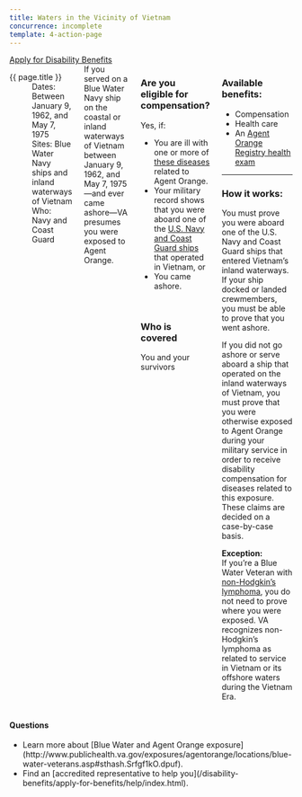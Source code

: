 ```yaml
---
title: Waters in the Vicinity of Vietnam
concurrence: incomplete
template: 4-action-page
---
```


<div class="main" role="main" markdown="0">

<div class="action-bar">
  <div class="row">
    <div class="small-12 columns">
      <a class="usa-button-primary va-button-primary" href="/disability-benefits/apply-for-benefits/">Apply for Disability Benefits</a>
    </div>
  </div>
</div>

<div class="section one" markdown="0">
<div class="primary" markdown="0">
<div class="row" markdown="0">
<div class="small-12 medium-8 columns usa-content" markdown="0">

<dl class="panel-list plain">
<dt>{{ page.title }}</dt>
<dd>Dates: Between January 9, 1962, and May 7, 1975</dd>
<dd>Sites: Blue Water Navy ships and inland waterways of Vietnam</dd>
<dd>Who: Navy and Coast Guard</dd>
</dl>

<div markdown="1">
If you served on a Blue Water Navy ship on the coastal or inland waterways of Vietnam between January 9, 1962, and May 7, 1975—and ever came ashore—VA presumes you were exposed to Agent Orange.

</div>
<div class="call-out" markdown="1">

### Are you eligible for compensation?

Yes, if:

- You are ill with one or more of [these diseases](/disability-benefits/conditions/exposure-to-hazardous-materials/agent-orange/diseases/) related to Agent Orange.
- Your military record shows that you were aboard one of the [U.S. Navy and Coast Guard ships](http://www.publichealth.va.gov/exposures/agentorange/shiplist/index.asp) that operated in Vietnam, or
- You came ashore.

<br>

### Who is covered

You and your survivors

</div>

<div markdown="1">

### Available benefits:

- Compensation
- Health care
- An [Agent Orange Registry health exam](/disability-benefits/conditions/exposure-to-hazardous-materials/agent-orange/registry-health-exam/)

<hr>

### How it works:

You must prove you were aboard one of the U.S. Navy and Coast Guard ships that entered Vietnam’s inland waterways. If your ship docked or landed crewmembers, you must be able to prove that you went ashore.

If you did not go ashore or serve aboard a ship that operated on the inland waterways of Vietnam, you must prove that you were otherwise exposed to Agent Orange during your military service in order to receive disability compensation for diseases related to this exposure. These claims are decided on a case-by-case basis.

**Exception:**<br>
If you’re a Blue Water Veteran with [non-Hodgkin’s lymphoma](/disability-benefits/conditions/exposure-to-hazardous-materials/agent-orange/non-hodgkins/), you do not need to prove where you were exposed. VA recognizes non-Hodgkin’s lymphoma as related to service in Vietnam or its offshore waters during the Vietnam Era.

</div>
</div>

<div class="small-12 medium-4 columns" markdown="0">
<div markdown="0">

<h4 class="highlight">Questions</h4>

<ul class="plain">

<li markdown="1">
Learn more about [Blue Water and Agent Orange exposure](http://www.publichealth.va.gov/exposures/agentorange/locations/blue-water-veterans.asp#sthash.Srfgf1kO.dpuf).
</li>

<li markdown="1">
Find an [accredited representative to help you](/disability-benefits/apply-for-benefits/help/index.html).
</li>

</ul>

</div>
</div>

</div>
</div>
</div>
